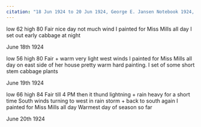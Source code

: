 ```yaml
---
citation: "18 Jun 1924 to 20 Jun 1924, George E. Jansen Notebook 1924, Tompkins County History Center"
---
```


low 62 high 80  Fair nice day not much wind  I painted for Miss Mills all day  I set out early cabbage at night

June 18th 1924

low 56 high 80  Fair + warm very light west winds  I painted for Miss Mills all day on east side of her house pretty warm hard painting. I set of some short stem cabbage plants

June 19th 1924

low 66 high 84  Fair till 4 PM then it thund lightning + rain heavy for a short time  South winds turning to west in rain storm + back to south again  I painted for Miss Mills all day  Warmest day of season so far 

June 20th 1924

